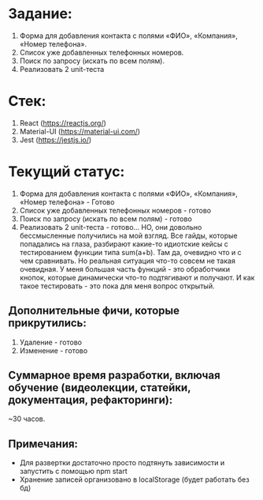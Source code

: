 # Задание:
1) Форма для добавления контакта с полями «ФИО», «Компания», «Номер телефона».
2) Список уже добавленных телефонных номеров.
3) Поиск по запросу (искать по всем полям).
4) Реализовать 2 unit-теста

# Стек:
1) React (https://reactjs.org/)
2) Material-UI (https://material-ui.com/)
3) Jest (https://jestjs.io/)

# Текущий статус:
1) Форма для добавления контакта с полями «ФИО», «Компания», «Номер телефона» - Готово
2) Список уже добавленных телефонных номеров - готово
3) Поиск по запросу (искать по всем полям) - готово
4) Реализовать 2 unit-теста - готово...
НО, они довольно бессмысленные получились на мой взгляд.
Все гайды, которые попадались на глаза, разбирают какие-то идиотские кейсы с тестированием функции типа sum(a+b).
Там да, очевидно что и с чем сравнивать. Но реальная ситуация что-то совсем не такая очевидная.
У меня большая часть функций - это обработчики кнопок, которые динамически что-то подтягивают и получают.
И как такое тестировать - это пока для меня вопрос открытый.

## Дополнительные фичи, которые прикрутились:
1. Удаление - готово
2. Изменение - готово

## Суммарное время разработки, включая обучение (видеолекции, статейки, документация, рефакторинги):
~30 часов.

## Примечания:
- Для развертки достаточно просто подтянуть зависимости и запустить с помощью npm start
- Хранение записей организовано в localStorage (будет работать без бд)
